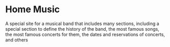 # Home Music
 A special site for a musical band that includes many sections, including a special section to define the history of the band, the most famous songs, the most famous concerts for them, the dates and reservations of concerts, and others
